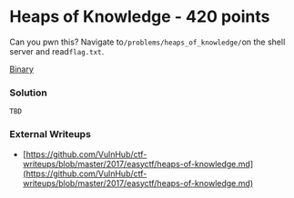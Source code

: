 # Heaps of Knowledge - 420 points

Can you pwn this? Navigate to`/problems/heaps_of_knowledge/`on the shell server and read`flag.txt`.

[Binary](https://github.com/EasyCTF/easyctf-2017-problems/blob/master/heaps_of_knowledge/heaps_of_knowledge)

### Solution

```
TBD
```

### External Writeups

* [https://github.com/VulnHub/ctf-writeups/blob/master/2017/easyctf/heaps-of-knowledge.md](https://github.com/VulnHub/ctf-writeups/blob/master/2017/easyctf/heaps-of-knowledge.md)



